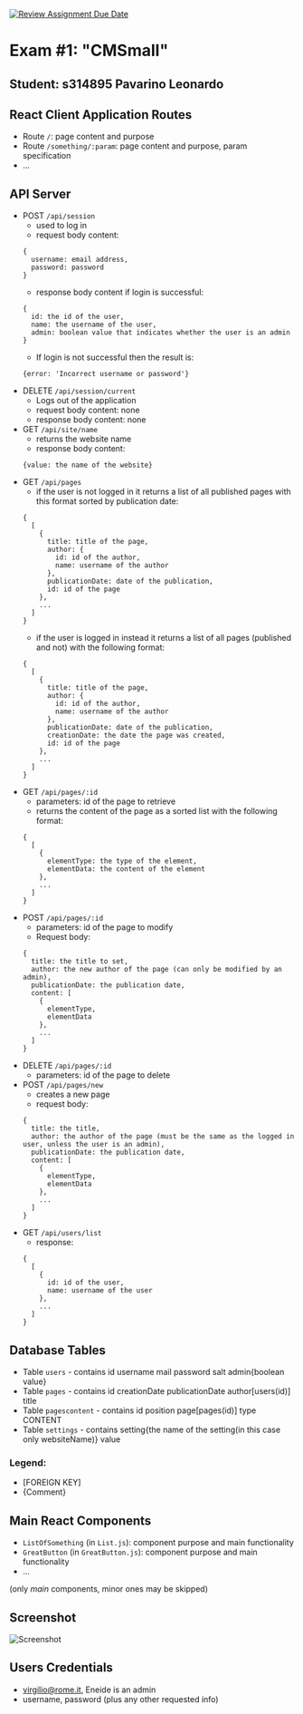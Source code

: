 [![Review Assignment Due Date](https://classroom.github.com/assets/deadline-readme-button-24ddc0f5d75046c5622901739e7c5dd533143b0c8e959d652212380cedb1ea36.svg)](https://classroom.github.com/a/8AapHqUJ)
# Exam #1: "CMSmall"
## Student: s314895 Pavarino Leonardo 

## React Client Application Routes

- Route `/`: page content and purpose
- Route `/something/:param`: page content and purpose, param specification
- ...

## API Server

- POST `/api/session`
  - used to log in
  - request body content:
  ```
  {
    username: email address,
    password: password
  }
  ```
  - response body content if login is successful:
  ```
  {
    id: the id of the user,
    name: the username of the user,
    admin: boolean value that indicates whether the user is an admin
  }
  ```
  - If login is not successful then the result is:
  ```
  {error: 'Incorrect username or password'}
  ```
- DELETE `/api/session/current`
  - Logs out of the application
  - request body content: none
  - response body content: none 
- GET `/api/site/name`
  - returns the website name
  - response body content:
  ```
  {value: the name of the website}
  ```
- GET `/api/pages`
  - if the user is not logged in it returns a list of all published pages with this format sorted by publication date:
  ```
  {
    [
      {
        title: title of the page,
        author: {
          id: id of the author,
          name: username of the author
        },
        publicationDate: date of the publication,
        id: id of the page
      },
      ...
    ]
  }
  ```
  - if the user is logged in instead it returns a list of all pages (published and not) with the following format:
  ```
  {
    [
      {
        title: title of the page,
        author: {
          id: id of the author,
          name: username of the author
        },
        publicationDate: date of the publication,
        creationDate: the date the page was created,
        id: id of the page
      },
      ...
    ]
  }
  ```
- GET `/api/pages/:id`
  - parameters: id of the page to retrieve
  - returns the content of the page as a sorted list with the following format:
  ```
  {
    [
      {
        elementType: the type of the element,
        elementData: the content of the element
      },
      ...
    ]
  }
  ```
- POST `/api/pages/:id`
  - parameters: id of the page to modify
  - Request body:
  ```
  {
    title: the title to set,
    author: the new author of the page (can only be modified by an admin),
    publicationDate: the publication date,
    content: [
      {
        elementType,
        elementData
      },
      ...
    ]
  }
  ```
- DELETE `/api/pages/:id`
  - parameters: id of the page to delete
- POST `/api/pages/new`
  - creates a new page
  - request body:
  ```
  {
    title: the title,
    author: the author of the page (must be the same as the logged in user, unless the user is an admin),
    publicationDate: the publication date,
    content: [
      {
        elementType,
        elementData
      },
      ...
    ]
  }
  ```
- GET `/api/users/list`
  - response:
  ```
  {
    [
      {
        id: id of the user,
        name: username of the user
      },
      ...
    ]
  }
  ```

## Database Tables

- Table `users` - contains id username mail password salt admin{boolean value}
- Table `pages` - contains id creationDate publicationDate author[users(id)] title
- Table `pagescontent` - contains id position page[pages(id)] type CONTENT
- Table `settings` - contains setting{the name of the setting(in this case only websiteName)} value

### Legend:
- [FOREIGN KEY]
- {Comment}

## Main React Components

- `ListOfSomething` (in `List.js`): component purpose and main functionality
- `GreatButton` (in `GreatButton.js`): component purpose and main functionality
- ...

(only _main_ components, minor ones may be skipped)

## Screenshot

![Screenshot](./img/screenshot.jpg)

## Users Credentials

- virgilio@rome.it, Eneide is an admin
- username, password (plus any other requested info)
